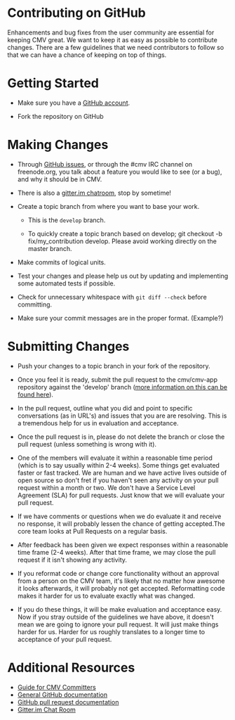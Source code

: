 # Contributing on GitHub

Enhancements and bug fixes from the user community are essential for keeping CMV great. We want to keep it as easy as possible to contribute changes. There are a few guidelines that we need contributors to follow so that we can have a chance of keeping on top of things.

# Getting Started

- Make sure you have a [GitHub account](https://github.com/signup/free).

- Fork the repository on GitHub

# Making Changes

- Through [GitHub issues](https://github.com/cmv/cmv-app/issue/), or through the #cmv IRC channel on freenode.org, you talk about a feature you would like to see (or a bug), and why it should be in CMV.

- There is also a [gitter.im chatroom](https://gitter.im/cmv/cmv-app), stop by sometime!

- Create a topic branch from where you want to base your work.

    - This is the `develop` branch.

    - To quickly create a topic branch based on develop; git checkout -b fix/my_contribution develop. Please avoid working directly on the master branch.

- Make commits of logical units.

- Test your changes and please help us out by updating and implementing some automated tests if possible.

- Check for unnecessary whitespace with `git diff --check` before committing.

- Make sure your commit messages are in the proper format.
    (Example?)

# Submitting Changes

- Push your changes to a topic branch in your fork of the repository.

- Once you feel it is ready, submit the pull request to the cmv/cmv-app repository against the 'develop' branch ([more information on this can be found here](https://help.github.com/articles/creating-a-pull-request)).

- In the pull request, outline what you did and point to specific conversations (as in URL's) and issues that you are are resolving. This is a tremendous help for us in evaluation and acceptance.

- Once the pull request is in, please do not delete the branch or close the pull request (unless something is wrong with it).

- One of the members will evaluate it within a reasonable time period (which is to say usually within 2-4 weeks). Some things get evaluated faster or fast tracked. We are human and we have active lives outside of open source so don't fret if you haven't seen any activity on your pull request within a month or two. We don't have a Service Level Agreement (SLA) for pull requests. Just know that we will evaluate your pull request.

- If we have comments or questions when we do evaluate it and receive no response, it will probably lessen the chance of getting accepted.The core team looks at Pull Requests on a regular basis.

- After feedback has been given we expect responses within a reasonable time frame (2-4 weeks). After that time frame, we may close the pull request if it isn't showing any activity.

- If you reformat code or change core functionality without an approval from a person on the CMV team, it's likely that no matter how awesome it looks afterwards, it will probably not get accepted. Reformatting code makes it harder for us to evaluate exactly what was changed.

- If you do these things, it will be make evaluation and acceptance easy. Now if you stray outside of the guidelines we have above, it doesn't mean we are going to ignore your pull request. It will just make things harder for us. Harder for us roughly translates to a longer time to acceptance of your pull request.

# Additional Resources

- [Guide for CMV Committers](Committers.md)
- [General GitHub documentation](http://help.github.com/)
- [GitHub pull request documentation](http://help.github.com/send-pull-requests/)
- [Gitter.im Chat Room](https://gitter.im/cmv/cmv-app/)
